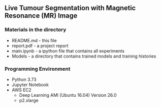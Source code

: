 ## Live Tumour Segmentation with Magnetic Resonance (MR) Image
### Materials in the directory
- README.md - this file
- report.pdf - a project report
- main.ipynb - a ipython file that contains all experiments
- Models - a directory that contains trained models and training histories


### Programming Environment
- Python 3.73
- Jupyter Notebook
- AWS EC2
  - Deep Learning AMI (Ubuntu 16.04) Version 26.0 
  - p2.xlarge
  
